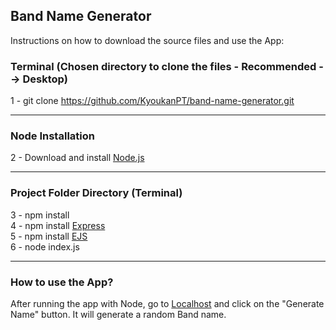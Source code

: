 <h2>Band Name Generator</h2>

<p>Instructions on how to download the source files and use the App: </p>

<h3>Terminal (Chosen directory to clone the files - Recommended --> Desktop)</h3>

1 - git clone https://github.com/KyoukanPT/band-name-generator.git

<hr>

<h3>Node Installation</h3>
 
 2 - Download and install <a href="https://nodejs.org/en/download"> Node.js </a> <br> 

<hr>

<h3>Project Folder Directory (Terminal)</h3>

3 - npm install <br>
4 - npm install <a href="https://expressjs.com/en/starter/installing.html"> Express </a> <br>
5 - npm install <a href="https://ejs.co/"> EJS </a> <br>
6 - node index.js <br>
<hr>
<h3>How to use the App?</h3>
<p>After running the app with Node, go to <a href="http://localhost:3000/">Localhost</a> and click on the "Generate Name" button. It will generate a random Band name. </p>
